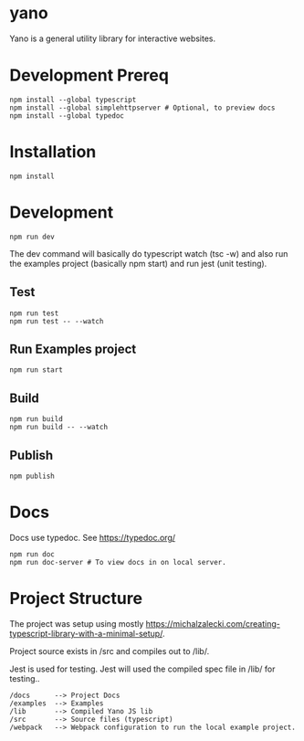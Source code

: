 # yano

Yano is a general utility library for interactive websites.




# Development Prereq

```
npm install --global typescript
npm install --global simplehttpserver # Optional, to preview docs
npm install --global typedoc
```


# Installation
```
npm install
```

# Development
```
npm run dev
```

The dev command will basically do typescript watch (tsc -w)
and also run the examples project (basically npm start) and run jest (unit testing).



## Test
```
npm run test
npm run test -- --watch

```

## Run Examples project
```
npm run start
```



## Build

```
npm run build
npm run build -- --watch
```


## Publish
```
npm publish
```


# Docs
Docs use typedoc.  See https://typedoc.org/
```
npm run doc
npm run doc-server # To view docs in on local server.
```

# Project Structure
The project was setup using mostly
https://michalzalecki.com/creating-typescript-library-with-a-minimal-setup/.

Project source exists in /src and compiles out to /lib/.

Jest is used for testing.  Jest will used the compiled spec file in /lib/
for testing..


```
/docs      --> Project Docs
/examples  --> Examples
/lib       --> Compiled Yano JS lib
/src       --> Source files (typescript)
/webpack   --> Webpack configuration to run the local example project.
```


